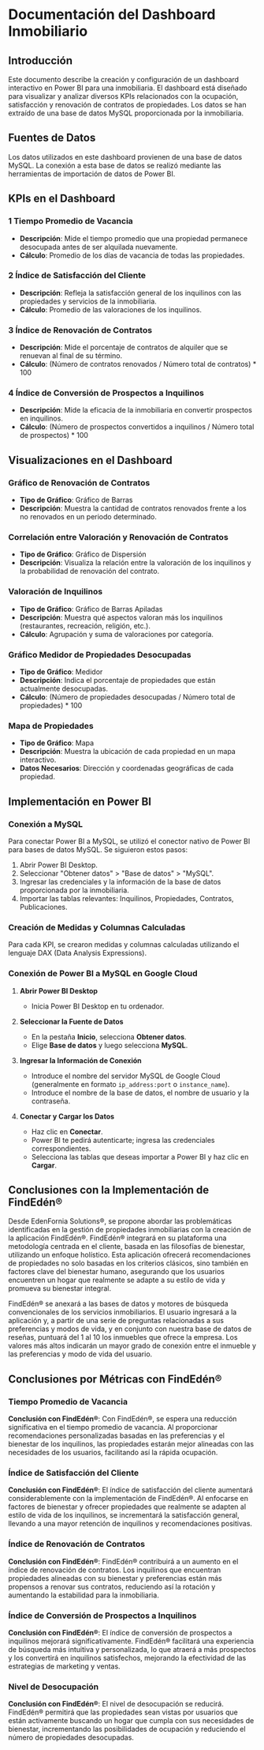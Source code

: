 # Documentación del Dashboard Inmobiliario

## Introducción

Este documento describe la creación y configuración de un dashboard interactivo en Power BI para una inmobiliaria. El dashboard está diseñado para visualizar y analizar diversos KPIs relacionados con la ocupación, satisfacción y renovación de contratos de propiedades. Los datos se han extraído de una base de datos MySQL proporcionada por la inmobiliaria.

## Fuentes de Datos

Los datos utilizados en este dashboard provienen de una base de datos MySQL. La conexión a esta base de datos se realizó mediante las herramientas de importación de datos de Power BI.

## KPIs en el Dashboard

### 1 Tiempo Promedio de Vacancia
- **Descripción**: Mide el tiempo promedio que una propiedad permanece desocupada antes de ser alquilada nuevamente.
- **Cálculo**: Promedio de los días de vacancia de todas las propiedades.

### 2 Índice de Satisfacción del Cliente
- **Descripción**: Refleja la satisfacción general de los inquilinos con las propiedades y servicios de la inmobiliaria.
- **Cálculo**: Promedio de las valoraciones de los inquilinos.

### 3 Índice de Renovación de Contratos
- **Descripción**: Mide el porcentaje de contratos de alquiler que se renuevan al final de su término.
- **Cálculo**: (Número de contratos renovados / Número total de contratos) * 100

### 4 Índice de Conversión de Prospectos a Inquilinos
- **Descripción**: Mide la eficacia de la inmobiliaria en convertir prospectos en inquilinos.
- **Cálculo**: (Número de prospectos convertidos a inquilinos / Número total de prospectos) * 100

## Visualizaciones en el Dashboard

### Gráfico de Renovación de Contratos
- **Tipo de Gráfico**: Gráfico de Barras
- **Descripción**: Muestra la cantidad de contratos renovados frente a los no renovados en un periodo determinado.

### Correlación entre Valoración y Renovación de Contratos
- **Tipo de Gráfico**: Gráfico de Dispersión
- **Descripción**: Visualiza la relación entre la valoración de los inquilinos y la probabilidad de renovación del contrato.

### Valoración de Inquilinos
- **Tipo de Gráfico**: Gráfico de Barras Apiladas
- **Descripción**: Muestra qué aspectos valoran más los inquilinos (restaurantes, recreación, religión, etc.).
- **Cálculo**: Agrupación y suma de valoraciones por categoría.

###  Gráfico Medidor de Propiedades Desocupadas
- **Tipo de Gráfico**: Medidor
- **Descripción**: Indica el porcentaje de propiedades que están actualmente desocupadas.
- **Cálculo**: (Número de propiedades desocupadas / Número total de propiedades) * 100

###  Mapa de Propiedades
- **Tipo de Gráfico**: Mapa
- **Descripción**: Muestra la ubicación de cada propiedad en un mapa interactivo.
- **Datos Necesarios**: Dirección y coordenadas geográficas de cada propiedad.

## Implementación en Power BI

###  Conexión a MySQL
Para conectar Power BI a MySQL, se utilizó el conector nativo de Power BI para bases de datos MySQL. Se siguieron estos pasos:
1. Abrir Power BI Desktop.
2. Seleccionar "Obtener datos" > "Base de datos" > "MySQL".
3. Ingresar las credenciales y la información de la base de datos proporcionada por la inmobiliaria.
4. Importar las tablas relevantes: Inquilinos, Propiedades, Contratos, Publicaciones.

### Creación de Medidas y Columnas Calculadas
Para cada KPI, se crearon medidas y columnas calculadas utilizando el lenguaje DAX (Data Analysis Expressions).



###  Conexión de Power BI a MySQL en Google Cloud

1. **Abrir Power BI Desktop**
   - Inicia Power BI Desktop en tu ordenador.

2. **Seleccionar la Fuente de Datos**
   - En la pestaña **Inicio**, selecciona **Obtener datos**.
   - Elige **Base de datos** y luego selecciona **MySQL**.

3. **Ingresar la Información de Conexión**
   - Introduce el nombre del servidor MySQL de Google Cloud (generalmente en formato `ip_address:port` o `instance_name`).
   - Introduce el nombre de la base de datos, el nombre de usuario y la contraseña.

4. **Conectar y Cargar los Datos**
   - Haz clic en **Conectar**.
   - Power BI te pedirá autenticarte; ingresa las credenciales correspondientes.
   - Selecciona las tablas que deseas importar a Power BI y haz clic en **Cargar**.


## Conclusiones con la Implementación de FindEdén®

Desde EdenFornia Solutions®, se propone abordar las problemáticas identificadas en la gestión de propiedades inmobiliarias con la creación de la aplicación FindEdén®. FindEdén® integrará en su plataforma una metodología centrada en el cliente, basada en las filosofías de bienestar, utilizando un enfoque holístico. Esta aplicación ofrecerá recomendaciones de propiedades no solo basadas en los criterios clásicos, sino también en factores clave del bienestar humano, asegurando que los usuarios encuentren un hogar que realmente se adapte a su estilo de vida y promueva su bienestar integral.

FindEdén® se anexará a las bases de datos y motores de búsqueda convencionales de los servicios inmobiliarios. El usuario ingresará a la aplicación y, a partir de una serie de preguntas relacionadas a sus preferencias y modos de vida, y en conjunto con nuestra base de datos de reseñas, puntuará del 1 al 10 los inmuebles que ofrece la empresa. Los valores más altos indicarán un mayor grado de conexión entre el inmueble y las preferencias y modo de vida del usuario.

## Conclusiones por Métricas con FindEdén®

###  Tiempo Promedio de Vacancia
**Conclusión con FindEdén®**: Con FindEdén®, se espera una reducción significativa en el tiempo promedio de vacancia. Al proporcionar recomendaciones personalizadas basadas en las preferencias y el bienestar de los inquilinos, las propiedades estarán mejor alineadas con las necesidades de los usuarios, facilitando así la rápida ocupación.

###  Índice de Satisfacción del Cliente
**Conclusión con FindEdén®**: El índice de satisfacción del cliente aumentará considerablemente con la implementación de FindEdén®. Al enfocarse en factores de bienestar y ofrecer propiedades que realmente se adapten al estilo de vida de los inquilinos, se incrementará la satisfacción general, llevando a una mayor retención de inquilinos y recomendaciones positivas.

### Índice de Renovación de Contratos
**Conclusión con FindEdén®**: FindEdén® contribuirá a un aumento en el índice de renovación de contratos. Los inquilinos que encuentran propiedades alineadas con su bienestar y preferencias están más propensos a renovar sus contratos, reduciendo así la rotación y aumentando la estabilidad para la inmobiliaria.

###  Índice de Conversión de Prospectos a Inquilinos
**Conclusión con FindEdén®**: El índice de conversión de prospectos a inquilinos mejorará significativamente. FindEdén® facilitará una experiencia de búsqueda más intuitiva y personalizada, lo que atraerá a más prospectos y los convertirá en inquilinos satisfechos, mejorando la efectividad de las estrategias de marketing y ventas.

###  Nivel de Desocupación
**Conclusión con FindEdén®**: El nivel de desocupación se reducirá. FindEdén® permitirá que las propiedades sean vistas por usuarios que están activamente buscando un hogar que cumpla con sus necesidades de bienestar, incrementando las posibilidades de ocupación y reduciendo el número de propiedades desocupadas.

